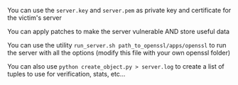 You can use the `server.key` and `server.pem` as private key and certificate for the victim's server

You can apply patches to make the server vulnerable AND store useful data

You can use the utility `run_server.sh path_to_openssl/apps/openssl` to run the server with all the options (modify this file with your own openssl folder)

You can also use `python create_object.py > server.log` to create a list of tuples to use for verification, stats, etc...
